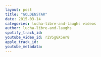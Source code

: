 ```yaml
---
layout: post
title: "GOLDENSTAR"
date: 2015-03-14
categories: lucha-libre-and-laughs videos
author: lucha-libre-and-laughs
spotify_track_id: 
youtube_video_id: rZV5gGX5er8
apple_track_id: 
youtube_metadata: 
---
```

